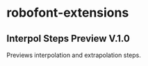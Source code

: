robofont-extensions
===================

Interpol Steps Preview V.1.0
-----------------------------------------------
Previews interpolation and extrapolation steps.
